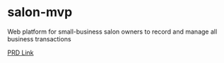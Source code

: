 # salon-mvp
Web platform for small-business salon owners to record and manage all business transactions

[PRD Link](https://docs.google.com/document/d/1m6F857jJATXTc1EdwI6MoFXAPFQ8nIjwrRo4HFSPxG4/edit?usp=sharing)
